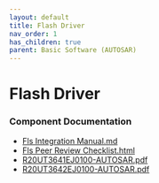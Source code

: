 ```yaml
---
layout: default
title: Flash Driver
nav_order: 1
has_children: true
parent: Basic Software (AUTOSAR)
---
```

# Flash Driver
### Component Documentation

- [Fls Integration Manual.md](doc/Fls%20Integration%20Manual.md)
- [Fls Peer Review Checklist.html](doc/Fls%20Peer%20Review%20Checklist.html)
- [R20UT3641EJ0100-AUTOSAR.pdf](doc/R20UT3641EJ0100-AUTOSAR.pdf)
- [R20UT3642EJ0100-AUTOSAR.pdf](doc/R20UT3642EJ0100-AUTOSAR.pdf)

